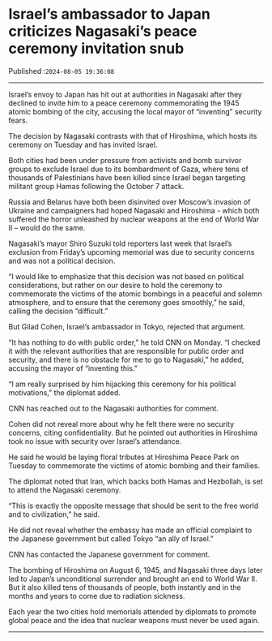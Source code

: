 # Israel’s ambassador to Japan criticizes Nagasaki’s peace ceremony invitation snub

Published :`2024-08-05 19:36:08`

---

Israel’s envoy to Japan has hit out at authorities in Nagasaki after they declined to invite him to a peace ceremony commemorating the 1945 atomic bombing of the city, accusing the local mayor of “inventing” security fears.

The decision by Nagasaki contrasts with that of Hiroshima, which hosts its ceremony on Tuesday and has invited Israel.

Both cities had been under pressure from activists and bomb survivor groups to exclude Israel due to its bombardment of Gaza, where tens of thousands of Palestinians have been killed since Israel began targeting militant group Hamas following the October 7 attack.

Russia and Belarus have both been disinvited over Moscow’s invasion of Ukraine and campaigners had hoped Nagasaki and Hiroshima - which both suffered the horror unleashed by nuclear weapons at the end of World War II – would do the same.

Nagasaki’s mayor Shiro Suzuki told reporters last week that Israel’s exclusion from Friday’s upcoming memorial was due to security concerns and was not a political decision.

“I would like to emphasize that this decision was not based on political considerations, but rather on our desire to hold the ceremony to commemorate the victims of the atomic bombings in a peaceful and solemn atmosphere, and to ensure that the ceremony goes smoothly,” he said, calling the decision “difficult.”

But Gilad Cohen, Israel’s ambassador in Tokyo, rejected that argument.

“It has nothing to do with public order,” he told CNN on Monday. “I checked it with the relevant authorities that are responsible for public order and security, and there is no obstacle for me to go to Nagasaki,” he added, accusing the mayor of “inventing this.”

“I am really surprised by him hijacking this ceremony for his political motivations,” the diplomat added.

CNN has reached out to the Nagasaki authorities for comment.

Cohen did not reveal more about why he felt there were no security concerns, citing confidentiality. But he pointed out authorities in Hiroshima took no issue with security over Israel’s attendance.

He said he would be laying floral tributes at Hiroshima Peace Park on Tuesday to commemorate the victims of atomic bombing and their families.

The diplomat noted that Iran, which backs both Hamas and Hezbollah, is set to attend the Nagasaki ceremony.

“This is exactly the opposite message that should be sent to the free world and to civilization,” he said.

He did not reveal whether the embassy has made an official complaint to the Japanese government but called Tokyo “an ally of Israel.”

CNN has contacted the Japanese government for comment.

The bombing of Hiroshima on August 6, 1945, and Nagasaki three days later led to Japan’s unconditional surrender and brought an end to World War II. But it also killed tens of thousands of people, both instantly and in the months and years to come due to radiation sickness.

Each year the two cities hold memorials attended by diplomats to promote global peace and the idea that nuclear weapons must never be used again.

---

